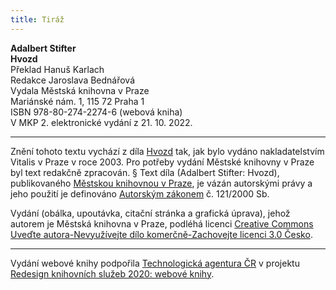 ```yaml
---
title: Tiráž
---
```


**Adalbert Stifter    
Hvozd**  
Překlad Hanuš Karlach  
Redakce Jaroslava Bednářová  
Vydala Městská knihovna v Praze  
Mariánské nám. 1, 115 72 Praha 1  
ISBN 978-80-274-2274-6 (webová kniha)  
V MKP 2. elektronické vydání z 21. 10. 2022.

***

Znění tohoto textu vychází z díla [Hvozd](https://search.mlp.cz/cz/titul/hvozd/2363975/#book-content) tak, jak bylo vydáno nakladatelstvím Vitalis v Praze v roce 2003. Pro potřeby vydání Městské knihovny v Praze byl text redakčně zpracován.
§
Text díla (Adalbert Stifter: Hvozd), publikovaného [Městskou knihovnou v Praze](https://www.mlp.cz/cz/), je vázán autorskými právy a jeho použití je definováno [Autorským zákonem](https://www.mkcr.cz/predpisy-zakonu-709.html) č. 121/2000 Sb.

Vydání (obálka, upoutávka, citační stránka a grafická úprava), jehož autorem je Městská knihovna v Praze, podléhá licenci [Creative Commons Uveďte autora-Nevyužívejte dílo komerčně-Zachovejte licenci 3.0 Česko](https://creativecommons.org/licenses/by-nc-sa/3.0/cz/).


***

Vydání webové knihy podpořila [Technologická agentura ČR](https://www.tacr.cz/) v projektu [Redesign knihovních služeb 2020: webové knihy](https://starfos.tacr.cz/cs/project/TL04000391).